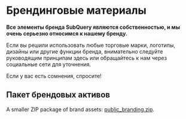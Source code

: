 # Брендинговые материалы

**Все элементы бренда SubQuery являются собственностью, и мы очень серьезно относимся к нашему бренду.**

Если вы решили использовать любые торговые марки, логотипы, дизайны или другие функции бренда, внимательно следуйте руководящим принципам здесь или обращайтесь к нам через социальные сети для уточнения.

Если у вас есть сомнения, спросите!

## Пакет брендовых активов

A smaller ZIP package of brand assets: [public_branding.zip](https://static.subquery.network/public-branding.zip).
